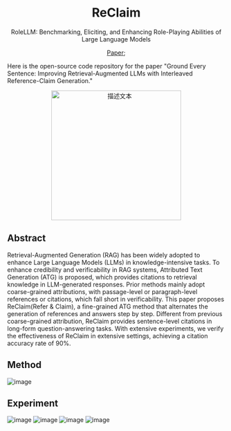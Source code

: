 <div align= "center">
    <h1> ReClaim </h1>
</div>

<p align="center">  
RoleLLM: Benchmarking, Eliciting, and Enhancing Role-Playing Abilities of Large Language Models
</p>

<p align="center">  
<a href="[https://arxiv.org/pdf/2310.00746.pdf](https://arxiv.org/pdf/2407.01796)">Paper</a>; 
</p>

Here is the open-source code repository for the paper "Ground Every Sentence: Improving Retrieval-Augmented LLMs with Interleaved Reference-Claim Generation."

<p align="center">
  <img src="[[image.png](https://github.com/user-attachments/assets/5174d348-9454-4500-9fef-42c656af8425)](https://github-production-user-asset-6210df.s3.amazonaws.com/94847944/410743261-5174d348-9454-4500-9fef-42c656af8425.png)" alt="描述文本" width="300">
</p>

## Abstract
Retrieval-Augmented Generation (RAG) has been widely adopted to enhance Large Language Models (LLMs) in knowledge-intensive tasks. To enhance credibility and verificability in RAG systems, Attributed Text Generation (ATG) is proposed, which provides citations to retrieval knowledge in LLM-generated responses. Prior methods mainly adopt coarse-grained attributions, with passage-level or paragraph-level references or citations, which fall short in verificability. This paper proposes ReClaim(Refer & Claim), a fine-grained ATG method that alternates the generation of references and answers step by step. Different from previous coarse-grained attribution, ReClaim provides sentence-level citations in long-form question-answering tasks. With extensive experiments, we verify the effectiveness of ReClaim in extensive settings, achieving a citation accuracy rate of 90%.

## Method
![image](https://github.com/user-attachments/assets/ebee1835-dca3-4dd2-8ba6-8bfd540ed825)

## Experiment
![image](https://github.com/user-attachments/assets/88a8216f-9c26-4f54-9636-8d20a095852d)
![image](https://github.com/user-attachments/assets/7f4d35ac-3757-4021-973e-129defd7b13f)
![image](https://github.com/user-attachments/assets/ffd7b9de-053b-41ce-b010-57e2443c3081) ![image](https://github.com/user-attachments/assets/9f71326b-0a3a-42dc-b839-e61733b18692)
